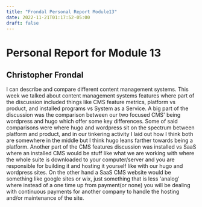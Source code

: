 ```yaml
---
title: "Frondal Personal Report Module13"
date: 2022-11-21T01:17:52-05:00
draft: false
---
```

# Personal Report for Module 13
## Christopher Frondal

I can describe and compare different content management systems. This week we talked about content management systems features where part of the discussion included things like CMS feature metrics, platform vs product, and installed programs vs System as a Service. A big part of the discussion was the comparison between our two focused CMS' being wordpress and hugo which offer some key differences. 
Some of said comparisons were where hugo and wordpress sit on the spectrum between platform and product, and in our tinkering activity I laid out how I think both are somewhere in the middle but I think hugo leans farther towards being a platform. Another part of the CMS features discussion was installed vs SaaS where an installed CMS would be stuff like what we are working with where the whole suite is downloaded to your computer/server and you are responsible for building it and hosting it yourself like with our hugo and wordpress sites. On the other hand a SaaS CMS website would be something like google sites or wix, just something that is less 'analog' where instead of a one time up from payment(or none) you will be dealing with continuous payments for another company to handle the hosting and/or maintenance of the site.
